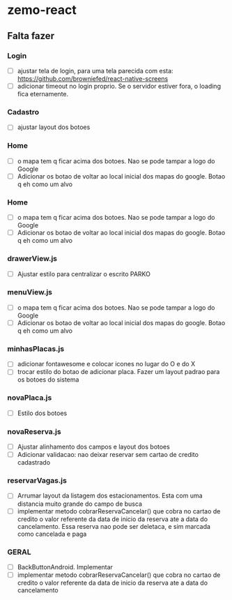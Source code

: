 # zemo-react

## Falta fazer

### Login
- [ ] ajustar tela de login, para uma tela parecida com esta: https://github.com/browniefed/react-native-screens
- [ ] adicionar timeout no login proprio. Se o servidor estiver fora, o loading fica eternamente.

### Cadastro
- [ ] ajustar layout dos botoes

### Home
- [ ] o mapa tem q ficar acima dos botoes. Nao se pode tampar a logo do Google
- [ ] Adicionar os botao de voltar ao local inicial dos mapas do google. Botao q eh como um alvo

### Home
- [ ] o mapa tem q ficar acima dos botoes. Nao se pode tampar a logo do Google
- [ ] Adicionar os botao de voltar ao local inicial dos mapas do google. Botao q eh como um alvo

### drawerView.js
- [ ] Ajustar estilo para centralizar o escrito PARKO

### menuView.js
- [ ] o mapa tem q ficar acima dos botoes. Nao se pode tampar a logo do Google
- [ ] Adicionar os botao de voltar ao local inicial dos mapas do google. Botao q eh como um alvo

### minhasPlacas.js
- [ ] adicionar fontawesome e colocar icones no lugar do O e do X
- [ ] trocar estilo do botao de adicionar placa. Fazer um layout padrao para os botoes do sistema

### novaPlaca.js
- [ ] Estilo dos botoes

### novaReserva.js
- [ ] Ajustar alinhamento dos campos e layout dos botoes
- [ ] Adicionar validacao: nao deixar reservar sem cartao de credito cadastrado

### reservarVagas.js
- [ ] Arrumar layout da listagem dos estacionamentos. Esta com uma distancia muito grande do campo de busca
- [ ] implementar metodo cobrarReservaCancelar() que cobra no cartao de credito o valor referente da data de inicio da reserva ate a data do cancelamento. Essa reserva nao pode ser deletaca, e sim marcada como cancelada e paga

### GERAL
- [ ] BackButtonAndroid. Implementar
- [ ] implementar metodo cobrarReservaCancelar() que cobra no cartao de credito o valor referente da data de inicio da reserva ate a data do cancelamento
